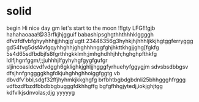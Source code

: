 # solid
begin
Hi
nice day
gm
let's start
to the moon !!!gty
LFG!!!gjb
hahahaoaaa!@33rfkjhjgguif
babashipsghgthhthhhklggggh
dfvzfdfvbfghyyhhhjjjhhgjg'ugtt
23446356g3hyhkjhjhhhljkkjhgtggferryggg
gd54fvg5dsf4vfgqyhhghhjghghhhnggfghjhkttkhgjjghg[fgkfg
5s4d65sdfbdbjfs8fgrthhgkklmh;jmhghdhhjhh;hghghpfthkfg
ldlfjhgnfggm/;;juhhhjlfgyhyhgfgygfgufgr
sljincoasldcvdfvdggh6gklighkjghljjhgggfyrhuehyfggygjm
sdvsbsdbbgsv dfsjhnfgnggggkhgfdkjuhghhghhoiggfggtg
vb dbvdfv'bbl,sdgf32ffjhyhmkjkkghgfg
brfbhtbgbdgbdnli25bhhggghfrggg
vdfbzdfbzdfbbdbbgbugggfdkhhgffg
bgfgfhhgjytedj,iokjghjtgg
kdfvlkjsdnvolas;djg
yyyyyg
